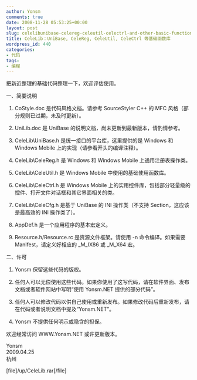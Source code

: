 ```yaml
---
author: Yonsm
comments: true
date: 2008-11-28 05:53:25+00:00
layout: post
slug: celelibunibase-celereg-celeutil-celectrl-and-other-basic-functions
title: CeleLib：UniBase, CeleReg, CeleUtil, CeleCtrl 等基础函数库
wordpress_id: 440
categories:
- 代码
tags:
- 编程
---
```


把新近整理的基础代码整理一下，欢迎评估使用。<!-- more -->  
  
一、简要说明  
  
1. CoStyle.doc 是代码风格文档。请参考 SourceStyler C++ 的 MFC 风格（部分规则已过期，未及时更新）。  
  
2. UniLib.doc 是 UniBase 的说明文档，尚未更新到最新版本，请酌情参考。  
  
3. CeleLib\UniBase.h 是统一接口的平台库，这里提供的是 Windows 和 Windows Mobile 上的实现（请参看开头的编译注释）。  
  
4. CeleLib\CeleReg.h 是 Windows 和 Windows Mobile 上通用注册表操作类。  
  
5. CeleLib\CeleUtil.h 是 Windows Mobile 中使用的基础使用函数库。  
  
6. CeleLib\CeleCtrl.h 是 Windows Mobile 上的实用控件库，包括部分轻量级的控件、打开文件对话框和其它界面相关的类。  
  
5. CeleLib\CeleCfg.h 是基于 UniBase 的 INI 操作类（不支持 Section，这应该是最高效的 INI 操作类了）。  
  
7. AppDef.h 是一个应用程序的基本宏定义。  
  
8. Resource.h/Resource.rc 是资源文件框架。请使用 -n 命令编译。如果需要 Manifest，请定义好相应的 _M_IX86 或 _M_X64 宏。  
  
  
二、许可  
  
1. Yonsm 保留这些代码的版权。  
  
2. 任何人可以无偿使用这些代码。如果你使用了这写代码，请在软件界面、发布文档或者软件网站中写明“使用 Yonsm.NET 提供的部分代码”。  
  
3. 任何人可以修改代码以供自己使用或重新发布。如果修改代码后重新发布，请在代码或者说明文档中提及“Yonsm.NET”。  
  
4. Yonsm 不提供任何明示或隐含的担保。  
  
  
欢迎经常访问 WWW.Yonsm.NET 或许更新版本。  
  
  
Yonsm  
2009.04.25  
杭州  
  
[file]/up/CeleLib.rar[/file] 
